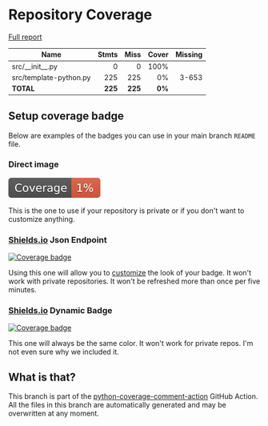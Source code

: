 # Repository Coverage

[Full report](https://htmlpreview.github.io/?https://github.com/senzing-garage/template-python/blob/python-coverage-comment-action-data/htmlcov/index.html)

| Name                   |    Stmts |     Miss |  Cover |   Missing |
|----------------------- | -------: | -------: | -----: | --------: |
| src/\_\_init\_\_.py    |        0 |        0 |   100% |           |
| src/template-python.py |      225 |      225 |     0% |     3-653 |
|              **TOTAL** |  **225** |  **225** | **0%** |           |


## Setup coverage badge

Below are examples of the badges you can use in your main branch `README` file.

### Direct image

[![Coverage badge](https://raw.githubusercontent.com/senzing-garage/template-python/python-coverage-comment-action-data/badge.svg)](https://htmlpreview.github.io/?https://github.com/senzing-garage/template-python/blob/python-coverage-comment-action-data/htmlcov/index.html)

This is the one to use if your repository is private or if you don't want to customize anything.

### [Shields.io](https://shields.io) Json Endpoint

[![Coverage badge](https://img.shields.io/endpoint?url=https://raw.githubusercontent.com/senzing-garage/template-python/python-coverage-comment-action-data/endpoint.json)](https://htmlpreview.github.io/?https://github.com/senzing-garage/template-python/blob/python-coverage-comment-action-data/htmlcov/index.html)

Using this one will allow you to [customize](https://shields.io/endpoint) the look of your badge.
It won't work with private repositories. It won't be refreshed more than once per five minutes.

### [Shields.io](https://shields.io) Dynamic Badge

[![Coverage badge](https://img.shields.io/badge/dynamic/json?color=brightgreen&label=coverage&query=%24.message&url=https%3A%2F%2Fraw.githubusercontent.com%2Fsenzing-garage%2Ftemplate-python%2Fpython-coverage-comment-action-data%2Fendpoint.json)](https://htmlpreview.github.io/?https://github.com/senzing-garage/template-python/blob/python-coverage-comment-action-data/htmlcov/index.html)

This one will always be the same color. It won't work for private repos. I'm not even sure why we included it.

## What is that?

This branch is part of the
[python-coverage-comment-action](https://github.com/marketplace/actions/python-coverage-comment)
GitHub Action. All the files in this branch are automatically generated and may be
overwritten at any moment.